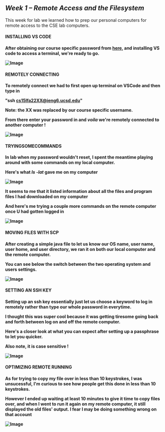 _Week 1 – Remote Access and the Filesystem_
---

This week for lab we learned how to prep our personal computers for remote access to the CSE lab computers.

<h4>INSTALLING VS CODE<h4>

After obtaining our course specific password from [here](https://sdacs.ucsd.edu/~icc/index.php), and installing VS code to access a terminal, we're ready to go.

![Image](lab-images/lab1_1.png)

<h4>REMOTELY CONNECTING<h4>

To remotely connect we had to first  open up terminal on VSCode and then type in

__"ssh cs15lfa22XX@ieng6.ucsd.edu"__

Note: the XX was replaced by our course specific username.

From there enter your password in and _voila_ we're remotely connected to another computer !

![Image](lab-images/lab1_3.png)

<h4>TRYINGSOMECOMMANDS<h4>
In lab when my password wouldn't reset, I spent the meantime playing around with some commands on my local computer. 

Here's what _ls -lat_ gave me on my computer

![Image](lab-images/lab1_4.png)

It seems to me that it listed information about all the files and program files I had downloaded on my computer

And here's me trying a couple more commands on the remote computer once U had gotten logged in

![Image](lab-images/lab1_5.png)

<h4>MOVING FILES WITH SCP<h4>

After creating a simple java file to let us know our OS name, user name, user home, and user directory, we ran it on both our local computer and the remote computer.

You can see below the switch between the two operating system and users settings.

![Image](lab-images/lab1_6.png)

<h4>SETTING AN SSH KEY<h4>

Setting up an ssh key essentially just let us choose a keyword to log in remotely rather than type our whole password in everytime.

I thought this was super cool because it was getting tiresome going back and forth between log on and off the remote computer.

Here's a closer look at what you can expect after setting up a passphrase to let you quicker.

Also note, it is case sensitive !

![Image](lab-images/lab1_7.png)

<h4>OPTIMIZING REMOTE RUNNING<h4>

As for trying to copy my file over in less than 10 keystrokes, I was unsucessful, I'm curious to see how people get this done in less than 10 keystrokes.

However I ended up waiting at least 10 minutes to give it time to copy files over, and when I went to run it again on my remote computer, it still displayed the old files' output. I fear I may be doing something wrong on that account

![Image](lab-images/lab1_8.png)